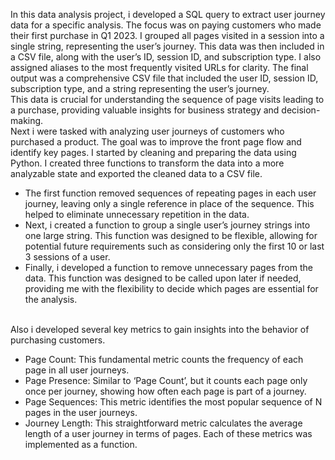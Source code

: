 In this data analysis project, i developed a SQL query to extract user journey data for a specific analysis. The focus was on paying customers who made their first purchase in Q1 2023. I grouped all pages visited in a session into a single string, representing the user’s journey. This data was then included in a CSV file, along with the user’s ID, session ID, and subscription type. I also assigned aliases to the most frequently visited URLs for clarity. The final output was a comprehensive CSV file that included the user ID, session ID, subscription type, and a string representing the user’s journey. <br> 
This data is crucial for understanding the sequence of page visits leading to a purchase, providing valuable insights for business strategy and decision-making. 
<br>
Next i were tasked with analyzing user journeys of customers who purchased a product. The goal was to improve the front page flow and identify key pages.
I started by cleaning and preparing the data using Python. I created three functions to transform the data into a more analyzable state and exported the cleaned data to a CSV file.
* The first function removed sequences of repeating pages in each user journey, leaving only a single reference in place of the sequence. This helped to eliminate unnecessary repetition in the data.
* Next, i created a function to group a single user’s journey strings into one large string. This function was designed to be flexible, allowing for potential future requirements such as considering only the first 10 or last 3 sessions of a user.
* Finally, i developed a function to remove unnecessary pages from the data. This function was designed to be called upon later if needed, providing me with the flexibility to decide which pages are essential for the analysis. 
<br>
Also i developed several key metrics to gain insights into the behavior of purchasing customers.<br>

* Page Count: This fundamental metric counts the frequency of each page in all user journeys.
* Page Presence: Similar to ‘Page Count’, but it counts each page only once per journey, showing how often each page is part of a journey.
* Page Sequences: This metric identifies the most popular sequence of N pages in the user journeys.
* Journey Length: This straightforward metric calculates the average length of a user journey in terms of pages.
Each of these metrics was implemented as a function. 
